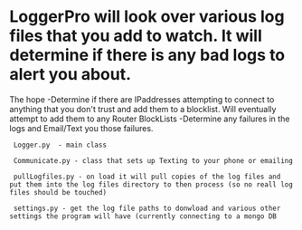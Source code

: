 
# LoggerPro will look over various log files that you add to watch.  It will determine if there is any bad logs to alert you about.
The hope
     -Determine if there are IPaddresses attempting to connect to anything that you don't trust and add them to a blocklist. Will eventually attempt to add them to any Router BlockLists 
     -Determine any failures in the logs and Email/Text you those failures.
     
     Logger.py  - main class

     Communicate.py - class that sets up Texting to your phone or emailing

     pullLogfiles.py - on load it will pull copies of the log files and put them into the log files directory to then process (so no reall log files should be touched)

     settings.py - get the log file paths to donwload and various other settings the program will have (currently connecting to a mongo DB


